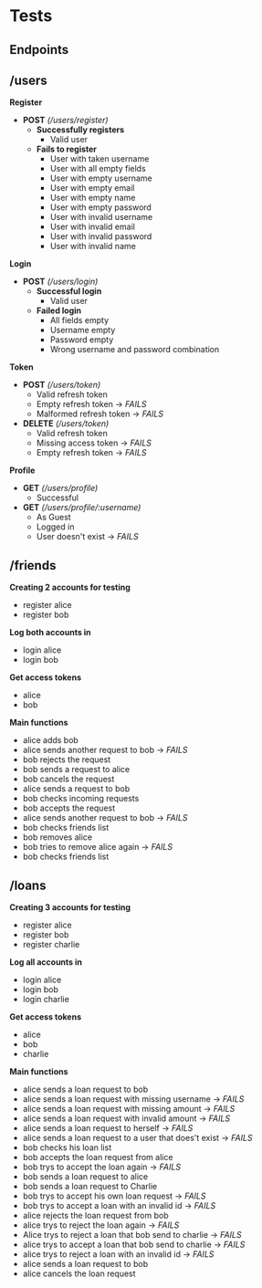 # Tests

## Endpoints

## **/users**

**Register**

-   **POST** _(/users/register)_
    -   **Successfully registers**
        -   Valid user
    -   **Fails to register**
        -   User with taken username
        -   User with all empty fields
        -   User with empty username
        -   User with empty email
        -   User with empty name
        -   User with empty password
        -   User with invalid username
        -   User with invalid email
        -   User with invalid password
        -   User with invalid name

**Login**

-   **POST** _(/users/login)_
    -   **Successful login**
        -   Valid user
    -   **Failed login**
        -   All fields empty
        -   Username empty
        -   Password empty
        -   Wrong username and password combination

**Token**

-   **POST** _(/users/token)_
    -   Valid refresh token
    -   Empty refresh token &rarr; _FAILS_
    -   Malformed refresh token &rarr; _FAILS_
-   **DELETE** _(/users/token)_
    -   Valid refresh token
    -   Missing access token &rarr; _FAILS_
    -   Empty refresh token &rarr; _FAILS_

**Profile**

-   **GET** _(/users/profile)_
    -   Successful
-   **GET** _(/users/profile/:username)_
    -   As Guest
    -   Logged in
    -   User doesn't exist &rarr; _FAILS_

## **/friends**

**Creating 2 accounts for testing**

-   register alice
-   register bob

**Log both accounts in**

-   login alice
-   login bob

**Get access tokens**

-   alice
-   bob

**Main functions**

-   alice adds bob
-   alice sends another request to bob &rarr; _FAILS_
-   bob rejects the request
-   bob sends a request to alice
-   bob cancels the request
-   alice sends a request to bob
-   bob checks incoming requests
-   bob accepts the request
-   alice sends another request to bob &rarr; _FAILS_
-   bob checks friends list
-   bob removes alice
-   bob tries to remove alice again &rarr; _FAILS_
-   bob checks friends list

## **/loans**

**Creating 3 accounts for testing**

-   register alice
-   register bob
-   register charlie

**Log all accounts in**

-   login alice
-   login bob
-   login charlie

**Get access tokens**

-   alice
-   bob
-   charlie

**Main functions**

-   alice sends a loan request to bob
-   alice sends a loan request with missing username &rarr; _FAILS_
-   alice sends a loan request with missing amount &rarr; _FAILS_
-   alice sends a loan request with invalid amount &rarr; _FAILS_
-   alice sends a loan request to herself &rarr; _FAILS_
-   alice sends a loan request to a user that does't exist &rarr; _FAILS_
-   bob checks his loan list
-   bob accepts the loan request from alice
-   bob trys to accept the loan again &rarr; _FAILS_
-   bob sends a loan request to alice
-   bob sends a loan request to Charlie
-   bob trys to accept his own loan request &rarr; _FAILS_
-   bob trys to accept a loan with an invalid id &rarr; _FAILS_
-   alice rejects the loan request from bob
-   alice trys to reject the loan again &rarr; _FAILS_
-   Alice trys to reject a loan that bob send to charlie &rarr; _FAILS_
-   alice trys to accept a loan that bob send to charlie &rarr; _FAILS_
-   alice trys to reject a loan with an invalid id &rarr; _FAILS_
-   alice sends a loan request to bob
-   alice cancels the loan request
